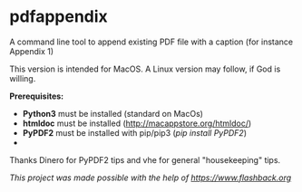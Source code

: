 # pdfappendix
A command line tool to append existing PDF file with a caption (for instance Appendix 1)

This version is intended for MacOS. A Linux version may follow, if God is willing.

**Prerequisites:**
* **Python3**  must be installed (standard on MacOs)
* **htmldoc** must be installed (http://macappstore.org/htmldoc/)
* **PyPDF2** must be installed with pip/pip3 (*pip install PyPDF2*) 
* 
Thanks Dinero for PyPDF2 tips and vhe for general "housekeeping" tips.

*This project was made possible with the help of https://www.flashback.org*
